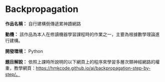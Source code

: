 # Backpropagation

**作品名稱：** 自行建構倒傳遞累神蹟網路
	
**動機：** 該作品為本人在修讀機器學習課程時的作業之一，主要為根據數學理論進行建構。

**開發環境：** Python

**題目解說：** 依照上課時所說明的以下網頁上的程序來學習多層次類神經網路的權重，教學網頁：https://hmkcode.github.io/ai/backpropagation-step-by-step/。
